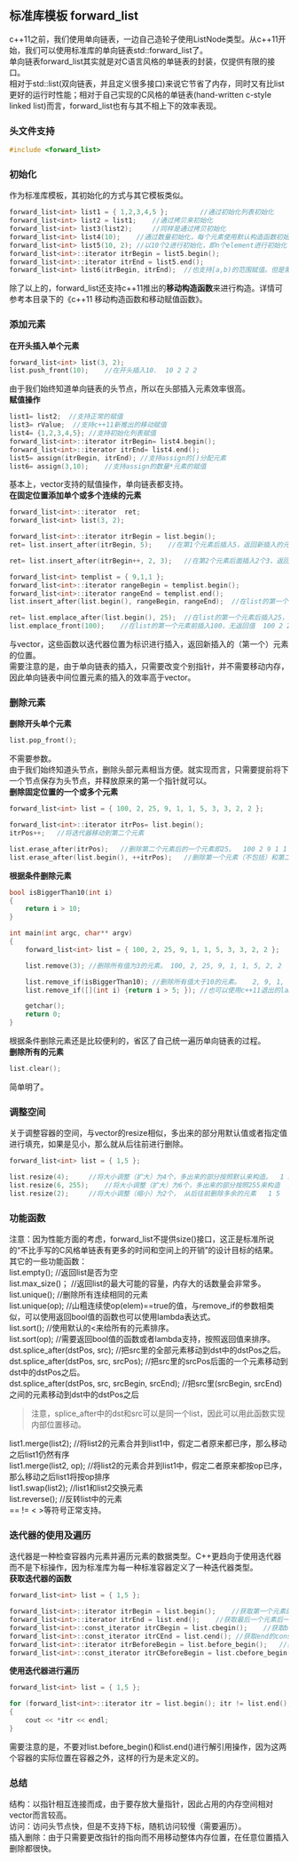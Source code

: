 ## 标准库模板 forward_list
c++11之前，我们使用单向链表，一边自己造轮子使用ListNode类型。从c++11开始，我们可以使用标准库的单向链表std::forward\_list了。   
单向链表forward\_list其实就是对C语言风格的单链表的封装，仅提供有限的接口。  
相对于std::list(双向链表，并且定义很多接口)来说它节省了内存，同时又有比list更好的运行时性能；相对于自己实现的C风格的单链表(hand-written c-style linked list)而言，forward_list也有与其不相上下的效率表现。   
### 头文件支持   
```c
#include <forward_list>   
```   
### 初始化
作为标准库模板，其初始化的方式与其它模板类似。   
```c
forward_list<int> list1 = { 1,2,3,4,5 };		//通过初始化列表初始化   
forward_list<int> list2 = list1;	//通过拷贝来初始化   
forward_list<int> list3(list2);		//同样是通过拷贝初始化   
forward_list<int> list4(10);	//通过数量初始化，每个元素使用默认构造函数初始化，int则为0     
forward_list<int> list5(10, 2);	//以10个2进行初始化，即n个element进行初始化     
forward_list<int>::iterator itrBegin = list5.begin();  
forward_list<int>::iterator itrEnd = list5.end();  
forward_list<int> list6(itrBegin, itrEnd);	//也支持[a,b)的范围赋值。但是需要注意，由于forward_list的存在形式是指针，并不是数组，我们没有办法通过给迭代器+数字来定位某个位置，不过++还是支持的。   
```   
除了以上的，forward_list还支持c++11推出的**移动构造函数**来进行构造。详情可参考本目录下的《c++11 移动构造函数和移动赋值函数》。   
### 添加元素
**在开头插入单个元素**   
```c
forward_list<int> list(3, 2);   
list.push_front(10);	//在开头插入10.  10 2 2 2  
```   
由于我们始终知道单向链表的头节点，所以在头部插入元素效率很高。  
**赋值操作**  
```c
list1= list2;  //支持正常的赋值  
list3= rValue;	//支持c++11新推出的移动赋值  
list4= {1,2,3,4,5};	//支持初始化列表赋值   
forward_list<int>::iterator itrBegin= list4.begin();   
forward_list<int>::iterator itrEnd= list4.end();   
list5= assign(itrBegin, itrEnd); //支持assign的[)分配元素  
list6= assign(3,10);	//支持assign的数量*元素的赋值   
```  
基本上，vector支持的赋值操作，单向链表都支持。   
**在固定位置添加单个或多个连续的元素**   
```c
forward_list<int>::iterator  ret;  
forward_list<int> list(3, 2);  

forward_list<int>::iterator itrBegin = list.begin();  
ret= list.insert_after(itrBegin, 5);	//在第1个元素后插入5，返回新插入的元素的位置		2 5 2 2    

ret= list.insert_after(itrBegin++, 2, 3);	//在第2个元素后面插入2个3，返回新插入的第一个元素的位置  2 5 3 3 2 2    

forward_list<int> templist = { 9,1,1 };  
forward_list<int>::iterator rangeBegin = templist.begin();  
forward_list<int>::iterator rangeEnd = templist.end();  
list.insert_after(list.begin(), rangeBegin, rangeEnd);	//在list的第一个元素后面插入templist的全部元素，返回新插入的第一个元素的位置 2 9 1 1 5 3 3 2 2   

ret= list.emplace_after(list.begin(), 25);	//在list的第一个元素后插入25，返回第一个新元素的位置  2 25 9 1 1 5 3 3 2 2     
list.emplace_front(100);	//在list的第一个元素前插入100，无返回值  100 2 25 9 1 1 5 3 3 2 2     
```
与vector，这些函数以迭代器位置为标识进行插入，返回新插入的（第一个）元素的位置。   
需要注意的是，由于单向链表的插入，只需要改变个别指针，并不需要移动内存，因此单向链表中间位置元素的插入的效率高于vector。   
### 删除元素
**删除开头单个元素**   
```c
list.pop_front();  
```   
不需要参数。  
由于我们始终知道头节点，删除头部元素相当方便。就实现而言，只需要提前将下一个节点保存为头节点，并释放原来的第一个指针就可以。      
**删除固定位置的一个或多个元素**  
```c
forward_list<int> list = { 100, 2, 25, 9, 1, 1, 5, 3, 3, 2, 2 };  

forward_list<int>::iterator itrPos= list.begin();  
itrPos++;	//将迭代器移动到第二个元素   

list.erase_after(itrPos);	//删除第二个元素后的一个元素即25。  100 2 9 1 1 5 3 3 2 2   
list.erase_after(list.begin(), ++itrPos);	//删除第一个元素（不包括）和第二个参数（不包括）之间的元素。 100 9 1 1 5 3 3 2 2    
```   
**根据条件删除元素**   
```c
bool isBiggerThan10(int i)  
{   
	return i > 10;   
}  

int main(int argc, char** argv)  
{  
	forward_list<int> list = { 100, 2, 25, 9, 1, 1, 5, 3, 3, 2, 2 };  

	list.remove(3);	//删除所有值为3的元素。 100, 2, 25, 9, 1, 1, 5, 2, 2    

	list.remove_if(isBiggerThan10);	//删除所有值大于10的元素。   2, 9, 1, 1, 5, 2, 2   
	list.remove_if([](int i) {return i > 5; });	//也可以使用c++11退出的lambda表达式，删除所有值大于5的数。  2, 1, 1, 5, 2, 2    

	getchar();  
	return 0;  
}  
```  
根据条件删除元素还是比较便利的，省区了自己统一遍历单向链表的过程。     
**删除所有的元素**   
```c
list.clear();   
```  
简单明了。  
### 调整空间  
关于调整容器的空间，与vector的resize相似，多出来的部分用默认值或者指定值进行填充，如果是见小，那么就从后往前进行删除。   
```c
forward_list<int> list = { 1,5 };  

list.resize(4);		//将大小调整（扩大）为4个，多出来的部分按照默认来构造。  1 5 0 0     
list.resize(6, 255);	//将大小调整（扩大）为6个，多出来的部分按照255来构造  1 5 0 0 255 255   
list.resize(2);		//将大小调整（缩小）为2个， 从后往前删除多余的元素   1 5   
```  
### 功能函数
注意：因为性能方面的考虑，forward\_list不提供size()接口，这正是标准所说的“不比手写的C风格单链表有更多的时间和空间上的开销”的设计目标的结果。   
其它的一些功能函数：  
list.empty();	//返回list是否为空  
list.max\_size()；	//返回list的最大可能的容量，内存大的话数量会非常多。   
list.unique();	//删除所有连续相同的元素  
list.unique(op);	//山粗连续使op(elem)==true的值，与remove\_if的参数相类似，可以使用返回bool值的函数也可以使用lambda表达式。   
list.sort();	//使用默认的<来给所有的元素排序。   
list.sort(op);	//需要返回bool值的函数或者lambda支持，按照返回值来排序。  
dst.splice\_after(dstPos, src); //把src里的全部元素移动到dst中的dstPos之后。   
dst.splice\_after(dstPos, src, srcPos);  //把src里的srcPos后面的一个元素移动到dst中的dstPos之后。   
dst.splice_after(dstPos, src, srcBegin, srcEnd);	//把src里(srcBegin, srcEnd)之间的元素移动到dst中的dstPos之后   
> 注意，splice\_after中的dst和src可以是同一个list，因此可以用此函数实现内部位置移动。   
   
list1.merge(list2);	//将list2的元素合并到list1中，假定二者原来都已序，那么移动之后list1仍然有序   
list1.merge(list2, op);	//将list2的元素合并到list1中，假定二者原来都按op已序，那么移动之后list1将按op排序  
list1.swap(list2);	//list1和list2交换元素   
list.reverse();	//反转list中的元素  
== != < >等符号正常支持。  
### 迭代器的使用及遍历
迭代器是一种检查容器内元素并遍历元素的数据类型。C++更趋向于使用迭代器而不是下标操作，因为标准库为每一种标准容器定义了一种迭代器类型。   
**获取迭代器的函数**  
```c
forward_list<int> list = { 1,5 };   

forward_list<int>::iterator itrBegin = list.begin();	//获取第一个元素的迭代器  
forward_list<int>::iterator itrEnd = list.end();	//获取最后一个元素后一个位置的迭代器  
forward_list<int>::const_iterator itrCBegin = list.cbegin();	//获取begin的const属性迭代器  
forward_list<int>::const_iterator itrCEnd = list.cend(); //获取end的const属性迭代器   
forward_list<int>::iterator itrBeforeBegin = list.before_begin();	//获取第一个元素前一个位置的迭代器  
forward_list<int>::const_iterator itrCBeforeBegin = list.cbefore_begin();	//获取before_begin的const属性迭代器   
```  
**使用迭代器进行遍历**  
```c
forward_list<int> list = { 1,5 };

for (forward_list<int>::iterator itr = list.begin(); itr != list.end(); itr++)
{
	cout << *itr << endl;
}
```   
需要注意的是，不要对list.before_begin()和list.end()进行解引用操作，因为这两个容器的实际位置在容器之外，这样的行为是未定义的。  
### 总结
结构：以指针相互连接而成，由于要存放大量指针，因此占用的内存空间相对vector而言较高。  
访问：访问头节点快，但是不支持下标，随机访问较慢（需要遍历）。    
插入删除：由于只需要更改指针的指向而不用移动整体内存位置，在任意位置插入删除都很快。   